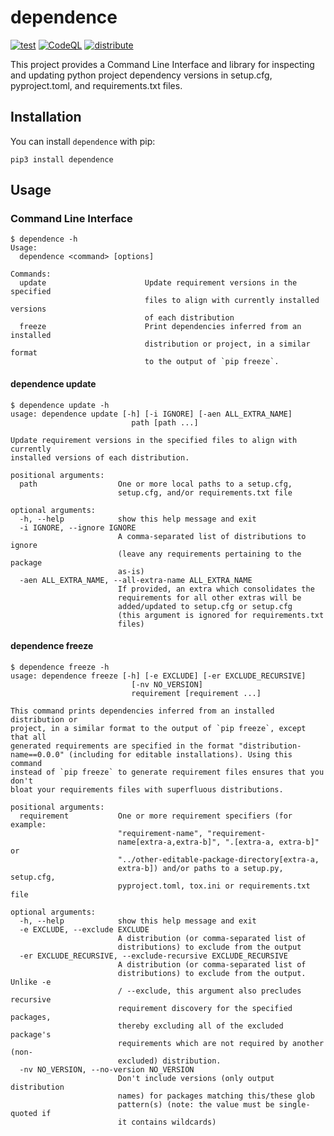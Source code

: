 # dependence

[![test](https://github.com/enorganic/dependence/actions/workflows/test.yml/badge.svg?branch=main)](https://github.com/enorganic/dependence/actions/workflows/test.yml)
[![CodeQL](https://github.com/enorganic/dependence/actions/workflows/codeql-analysis.yml/badge.svg?branch=main)](https://github.com/enorganic/dependence/actions/workflows/codeql-analysis.yml)
[![distribute](https://github.com/enorganic/dependence/actions/workflows/distribute.yml/badge.svg?branch=main)](https://github.com/enorganic/dependence/actions/workflows/distribute.yml)

This project provides a Command Line Interface and library for inspecting
and updating python project dependency versions in setup.cfg, pyproject.toml,
and requirements.txt files.

## Installation

You can install `dependence` with pip:

```shell
pip3 install dependence
```

## Usage

### Command Line Interface

```command prompt
$ dependence -h
Usage:
  dependence <command> [options]

Commands:
  update                      Update requirement versions in the specified
                              files to align with currently installed versions
                              of each distribution
  freeze                      Print dependencies inferred from an installed
                              distribution or project, in a similar format
                              to the output of `pip freeze`.
```

#### dependence update

```command prompt
$ dependence update -h
usage: dependence update [-h] [-i IGNORE] [-aen ALL_EXTRA_NAME]
                           path [path ...]

Update requirement versions in the specified files to align with currently
installed versions of each distribution.

positional arguments:
  path                  One or more local paths to a setup.cfg,
                        setup.cfg, and/or requirements.txt file

optional arguments:
  -h, --help            show this help message and exit
  -i IGNORE, --ignore IGNORE
                        A comma-separated list of distributions to ignore
                        (leave any requirements pertaining to the package
                        as-is)
  -aen ALL_EXTRA_NAME, --all-extra-name ALL_EXTRA_NAME
                        If provided, an extra which consolidates the
                        requirements for all other extras will be
                        added/updated to setup.cfg or setup.cfg
                        (this argument is ignored for requirements.txt
                        files)
```

#### dependence freeze

```command prompt
$ dependence freeze -h
usage: dependence freeze [-h] [-e EXCLUDE] [-er EXCLUDE_RECURSIVE]
                           [-nv NO_VERSION]
                           requirement [requirement ...]

This command prints dependencies inferred from an installed distribution or
project, in a similar format to the output of `pip freeze`, except that all
generated requirements are specified in the format "distribution-
name==0.0.0" (including for editable installations). Using this command
instead of `pip freeze` to generate requirement files ensures that you don't
bloat your requirements files with superfluous distributions.

positional arguments:
  requirement           One or more requirement specifiers (for example:
                        "requirement-name", "requirement-
                        name[extra-a,extra-b]", ".[extra-a, extra-b]" or
                        "../other-editable-package-directory[extra-a,
                        extra-b]) and/or paths to a setup.py, setup.cfg,
                        pyproject.toml, tox.ini or requirements.txt file

optional arguments:
  -h, --help            show this help message and exit
  -e EXCLUDE, --exclude EXCLUDE
                        A distribution (or comma-separated list of
                        distributions) to exclude from the output
  -er EXCLUDE_RECURSIVE, --exclude-recursive EXCLUDE_RECURSIVE
                        A distribution (or comma-separated list of
                        distributions) to exclude from the output. Unlike -e
                        / --exclude, this argument also precludes recursive
                        requirement discovery for the specified packages,
                        thereby excluding all of the excluded package's
                        requirements which are not required by another (non-
                        excluded) distribution.
  -nv NO_VERSION, --no-version NO_VERSION
                        Don't include versions (only output distribution
                        names) for packages matching this/these glob
                        pattern(s) (note: the value must be single-quoted if
                        it contains wildcards)
```
